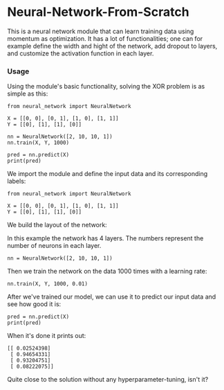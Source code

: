 # Neural-Network-From-Scratch
This is a neural network module that can learn training data using momentum as optimization. It has a lot of functionalities; one can for example define the width and hight of the network, add dropout to layers, and customize the activation function in each layer.

### Usage
Using the module's basic functionality, solving the XOR problem is as simple as this:
```
from neural_network import NeuralNetwork

X = [[0, 0], [0, 1], [1, 0], [1, 1]]
Y = [[0], [1], [1], [0]]

nn = NeuralNetwork([2, 10, 10, 1])
nn.train(X, Y, 1000)

pred = nn.predict(X)
print(pred)
```
We import the module and define the input data and its corresponding labels:
```
from neural_network import NeuralNetwork

X = [[0, 0], [0, 1], [1, 0], [1, 1]]
Y = [[0], [1], [1], [0]]
```
We build the layout of the network:

In this example the network has 4 layers. The numbers represent the number of neurons in each layer.
```
nn = NeuralNetwork([2, 10, 10, 1])
```
Then we train the network on the data 1000 times with a learning rate:
```
nn.train(X, Y, 1000, 0.01)
```
After we've trained our model, we can use it to predict our input data and see how good it is:
```
pred = nn.predict(X)
print(pred)
```
When it's done it prints out:
```
[[ 0.02524398]
 [ 0.94654331]
 [ 0.93204751]
 [ 0.08222075]]
```
Quite close to the solution without any hyperparameter-tuning, isn't it?
